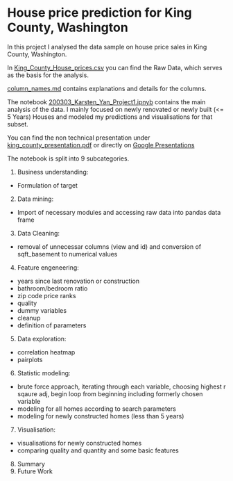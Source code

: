 # House price prediction for King County, Washington

In this project I analysed the data sample on house price sales in King County, Washington.

In [King_County_House_prices.csv](https://github.com/Karsten-Yan/200303_House_Prices_Project/blob/master/King_County_House_prices_dataset.csv) you can find the Raw Data, which serves as the basis for the analysis. 

[column_names.md](https://github.com/Karsten-Yan/200303_House_Prices_Project/blob/master/column_names.md) contains explanations and details for the columns.

The notebook [200303_Karsten_Yan_Project1.ipnyb](https://github.com/Karsten-Yan/200303_House_Prices_Project/blob/master/200303_Karsten_Yan_Project1.ipynb) contains the main analysis of the data. I mainly focused on newly renovated or newly built (<= 5 Years) Houses and modeled my predictions and visualisations for that subset.

You can find the non technical presentation under [king_county_presentation.pdf](https://github.com/Karsten-Yan/200303_House_Prices_Project/blob/master/king_county_presentation.pdf) or directly on [Google Presentations](https://docs.google.com/presentation/d/1K6o0T1po-ulo1qJ-qshlzQHv9AFTnLXRhBhZZVrgOoA/edit#slide=id.g70f25a3caa_0_353)

The notebook is split into 9 subcategories.

1.  Business understanding:
   * Formulation of target
2.  Data mining:
  * Import of necessary modules and accessing raw data into pandas data frame
3.  Data Cleaning:
  * removal of unnecessar columns (view and id) and conversion of sqft_basement to numerical values
4. Feature engeneering:
  * years since last renovation or construction
  * bathroom/bedroom ratio
  * zip code price ranks
  * quality
  * dummy variables
  * cleanup
  * definition of parameters
5.  Data exploration:
  * correlation heatmap
  * pairplots
6.  Statistic modeling:
  * brute force approach, iterating through each variable, choosing highest r sqaure adj, begin loop from beginning including formerly chosen variable
  * modeling for all homes according to search parameters
  * modeling for newly constructed homes (less than 5 years)
7. Visualisation:
  * visualisations for newly constructed homes
  * comparing quality and quantity and some basic features
8. Summary
9. Future Work
